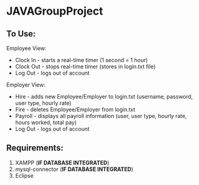 # JAVAGroupProject #

## To Use: ##
Employee View:
* Clock In - starts a real-time timer (1 second = 1 hour)
* Clock Out - stops real-time timer (stores in login.txt file)
* Log Out - logs out of account

Employer View:
* Hire - adds new Employee/Employer to login.txt (username, password, user type, hourly rate)
* Fire - deletes Employee/Employer from login.txt
* Payroll - displays all payroll information (user, user type, hourly rate, hours worked, total pay)
* Log Out - logs out of account

## Requirements: ##
1. XAMPP (**IF DATABASE INTEGRATED**)
2. mysql-connector (**IF DATABASE INTEGRATED**)
3. Eclipse
